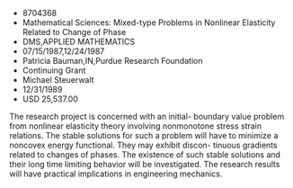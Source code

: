 
* 8704368
* Mathematical Sciences: Mixed-type Problems in Nonlinear Elasticity Related to Change of Phase
* DMS,APPLIED MATHEMATICS
* 07/15/1987,12/24/1987
* Patricia Bauman,IN,Purdue Research Foundation
* Continuing Grant
* Michael Steuerwalt
* 12/31/1989
* USD 25,537.00

The research project is concerned with an initial- boundary value problem from
nonlinear elasticity theory involving nonmonotone stress strain relations. The
stable solutions for such a problem will have to minimize a noncovex energy
functional. They may exhibit discon- tinuous gradients related to changes of
phases. The existence of such stable solutions and their long time limiting
behavior will be investigated. The research results will have practical
implications in engineering mechanics.
